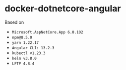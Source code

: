 # docker-dotnetcore-angular

Based on
- `Microsoft.AspNetCore.App 6.0.102`
- `npm@8.5.0`
- `yarn 1.22.17`
- `Angular CLI: 13.2.3`
- `kubectl v1.23.3`
- `helm v3.8.0`
- `LFTP 4.8.4`
